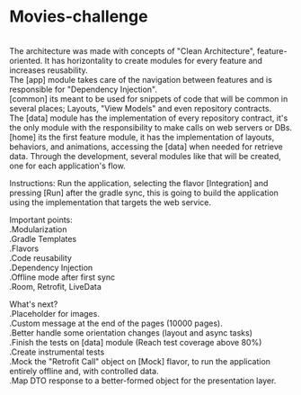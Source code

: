 # Movies-challenge

<br>The architecture was made with concepts of "Clean Architecture", feature-oriented. It has horizontality to create modules for every feature and increases reusability.
<br>The [app] module takes care of the navigation between features and is responsible for "Dependency Injection".
<br>[common] its meant to be used for snippets of code that will be common in several places; Layouts, "View Models" and even repository contracts.
<br>The [data] module has the implementation of every repository contract, it's the only module with the responsibility to make calls on web servers or DBs.
<br>[home] its the first feature module, it has the implementation of layouts, behaviors, and animations, accessing the [data] when needed for retrieve data. Through the development, several modules like that will be created, one for each application's flow. 

Instructions:
Run the application, selecting the flavor [Integration] and pressing [Run] after the gradle sync, this is going to build the application using the implementation that targets the web service.

Important points:
<br>.Modularization
<br>.Gradle Templates
<br>.Flavors
<br>.Code reusability
<br>.Dependency Injection
<br>.Offline mode after first sync
<br>.Room, Retrofit, LiveData

What's next?
<br>.Placeholder for images.
<br>.Custom message at the end of the pages (10000 pages).
<br>.Better handle some orientation changes (layout and async tasks)
<br>.Finish the tests on [data] module (Reach test coverage above 80%)
<br>.Create instrumental tests
<br>.Mock the "Retrofit Call" object on [Mock] flavor, to run the application entirely offline and, with controlled data.
<br>.Map DTO response to a better-formed object for the presentation layer.

